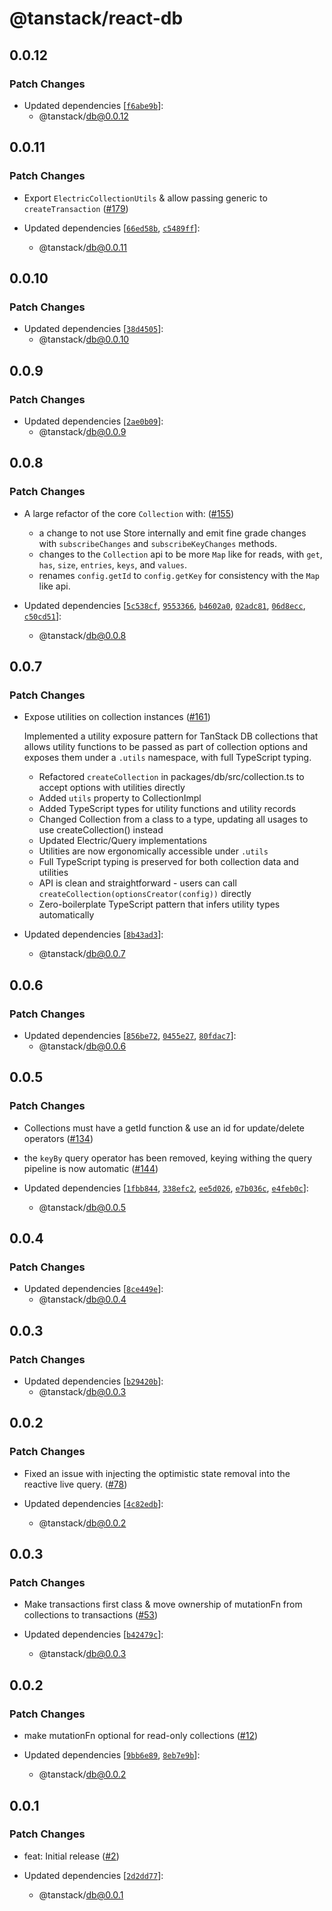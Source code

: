 # @tanstack/react-db

## 0.0.12

### Patch Changes

- Updated dependencies [[`f6abe9b`](https://github.com/TanStack/db/commit/f6abe9b94b890487fe960bd72a89e4a75de89d46)]:
  - @tanstack/db@0.0.12

## 0.0.11

### Patch Changes

- Export `ElectricCollectionUtils` & allow passing generic to `createTransaction` ([#179](https://github.com/TanStack/db/pull/179))

- Updated dependencies [[`66ed58b`](https://github.com/TanStack/db/commit/66ed58b66553683ff0a5241de8cde83954d18847), [`c5489ff`](https://github.com/TanStack/db/commit/c5489ff276db07a0a4b65876790ccd7f11a6f99d)]:
  - @tanstack/db@0.0.11

## 0.0.10

### Patch Changes

- Updated dependencies [[`38d4505`](https://github.com/TanStack/db/commit/38d45051b065b619b95849f78422e9ace8750361)]:
  - @tanstack/db@0.0.10

## 0.0.9

### Patch Changes

- Updated dependencies [[`2ae0b09`](https://github.com/TanStack/db/commit/2ae0b09cc52152b0044818b538e11e8ca10d0f80)]:
  - @tanstack/db@0.0.9

## 0.0.8

### Patch Changes

- A large refactor of the core `Collection` with: ([#155](https://github.com/TanStack/db/pull/155))

  - a change to not use Store internally and emit fine grade changes with `subscribeChanges` and `subscribeKeyChanges` methods.
  - changes to the `Collection` api to be more `Map` like for reads, with `get`, `has`, `size`, `entries`, `keys`, and `values`.
  - renames `config.getId` to `config.getKey` for consistency with the `Map` like api.

- Updated dependencies [[`5c538cf`](https://github.com/TanStack/db/commit/5c538cf03573512a8d1bbde96962a9f7ca014708), [`9553366`](https://github.com/TanStack/db/commit/955336604a286d7992f9506cb1c76ecf150d0432), [`b4602a0`](https://github.com/TanStack/db/commit/b4602a071cb6866bb1338e30d5802220b0d1fc49), [`02adc81`](https://github.com/TanStack/db/commit/02adc813177cbb44ab6245cc9821142e9cf97876), [`06d8ecc`](https://github.com/TanStack/db/commit/06d8eccc5aaabc194c31ea89c9b4191e2aa68180), [`c50cd51`](https://github.com/TanStack/db/commit/c50cd51ac8030b391cd9d84e8cd8b8fb57cb8ca5)]:
  - @tanstack/db@0.0.8

## 0.0.7

### Patch Changes

- Expose utilities on collection instances ([#161](https://github.com/TanStack/db/pull/161))

  Implemented a utility exposure pattern for TanStack DB collections that allows utility functions to be passed as part of collection options and exposes them under a `.utils` namespace, with full TypeScript typing.

  - Refactored `createCollection` in packages/db/src/collection.ts to accept options with utilities directly
  - Added `utils` property to CollectionImpl
  - Added TypeScript types for utility functions and utility records
  - Changed Collection from a class to a type, updating all usages to use createCollection() instead
  - Updated Electric/Query implementations
  - Utilities are now ergonomically accessible under `.utils`
  - Full TypeScript typing is preserved for both collection data and utilities
  - API is clean and straightforward - users can call `createCollection(optionsCreator(config))` directly
  - Zero-boilerplate TypeScript pattern that infers utility types automatically

- Updated dependencies [[`8b43ad3`](https://github.com/TanStack/db/commit/8b43ad305b277560aed660c31cf1409d22ed1e47)]:
  - @tanstack/db@0.0.7

## 0.0.6

### Patch Changes

- Updated dependencies [[`856be72`](https://github.com/TanStack/db/commit/856be725a6299374a3a97c88b50bd5d7bb94b783), [`0455e27`](https://github.com/TanStack/db/commit/0455e27f50d69b1e1887b841dc2f262f4de4c55d), [`80fdac7`](https://github.com/TanStack/db/commit/80fdac76389ea741f5743bc788df375f63fb767b)]:
  - @tanstack/db@0.0.6

## 0.0.5

### Patch Changes

- Collections must have a getId function & use an id for update/delete operators ([#134](https://github.com/TanStack/db/pull/134))

- the `keyBy` query operator has been removed, keying withing the query pipeline is now automatic ([#144](https://github.com/TanStack/db/pull/144))

- Updated dependencies [[`1fbb844`](https://github.com/TanStack/db/commit/1fbb8447d8425d37cb9ab4f078ffab999b28b06c), [`338efc2`](https://github.com/TanStack/db/commit/338efc229c3794da5ac373b8b26143e379433407), [`ee5d026`](https://github.com/TanStack/db/commit/ee5d026715962dd0232fcaca513a8fac9189dce2), [`e7b036c`](https://github.com/TanStack/db/commit/e7b036ce6ebd17c94cc944d6d96ca2c645921c3e), [`e4feb0c`](https://github.com/TanStack/db/commit/e4feb0c214835675b47f0aa18a72d004a423df03)]:
  - @tanstack/db@0.0.5

## 0.0.4

### Patch Changes

- Updated dependencies [[`8ce449e`](https://github.com/TanStack/db/commit/8ce449ed6d070e9e591d1b74b0db5fed7a3fc92f)]:
  - @tanstack/db@0.0.4

## 0.0.3

### Patch Changes

- Updated dependencies [[`b29420b`](https://github.com/TanStack/db/commit/b29420bcdae30dfeffeef63a8753b83306a54e5a)]:
  - @tanstack/db@0.0.3

## 0.0.2

### Patch Changes

- Fixed an issue with injecting the optimistic state removal into the reactive live query. ([#78](https://github.com/TanStack/db/pull/78))

- Updated dependencies [[`4c82edb`](https://github.com/TanStack/db/commit/4c82edb9547f26c9de44f5bf43d4385c38920672)]:
  - @tanstack/db@0.0.2

## 0.0.3

### Patch Changes

- Make transactions first class & move ownership of mutationFn from collections to transactions ([#53](https://github.com/TanStack/db/pull/53))

- Updated dependencies [[`b42479c`](https://github.com/TanStack/db/commit/b42479cf95f9a820b36e01684b13a9179973f3d8)]:
  - @tanstack/db@0.0.3

## 0.0.2

### Patch Changes

- make mutationFn optional for read-only collections ([#12](https://github.com/TanStack/db/pull/12))

- Updated dependencies [[`9bb6e89`](https://github.com/TanStack/db/commit/9bb6e8909cebdcd7c03091bfc12dd37f5ab2e1ea), [`8eb7e9b`](https://github.com/TanStack/db/commit/8eb7e9b1d1f569c5c064e0f440257589486b73cf)]:
  - @tanstack/db@0.0.2

## 0.0.1

### Patch Changes

- feat: Initial release ([#2](https://github.com/TanStack/db/pull/2))

- Updated dependencies [[`2d2dd77`](https://github.com/TanStack/db/commit/2d2dd7743f715ffefaeee8e8d11173b751c7043b)]:
  - @tanstack/db@0.0.1
